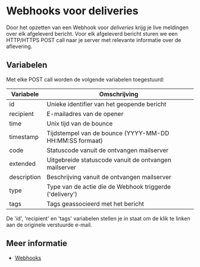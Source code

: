 # Webhooks voor deliveries

Door het opzetten van een Webhook voor *deliveries* krijg je live meldingen
over elk afgeleverd bericht. Voor elk afgeleverd bericht sturen
we een HTTP/HTTPS POST call naar je server met relevante
informatie over de aflevering.

## Variabelen

Met elke POST call worden de volgende variabelen toegestuurd:

| Variabele  | Omschrijving                                             |
|------------|----------------------------------------------------------|
| id         | Unieke identifier van het geopende bericht               |
| recipient  | E-mailadres van de opener                                |
| time       | Unix tijd van de bounce                                  |
| timestamp  | Tijdstempel van de bounce (YYYY-MM-DD HH:MM:SS formaat)  |
| code       | Statuscode vanuit de ontvangen mailserver                |
| extended   | Uitgebreide statuscode vanuit de ontvangen mailserver    |
| description| Beschrijving vanuit de ontvangen mailserver              |
| type       | Type van de actie die de Webhook triggerde ('delivery')  |
| tags       | Tags geassocieerd met het bericht                        |

De 'id', 'recipient' en 'tags' variabelen stellen je in staat om de klik te linken aan de 
originele verstuurde e-mail.

## Meer informatie

* [Webhooks](./Webhook)
